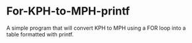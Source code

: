 For-KPH-to-MPH-printf
=====================

A simple program that will convert KPH to MPH using a FOR loop into a table formatted with printf.
